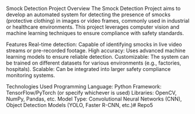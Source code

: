 Smock Detection Project
Overview
  The Smock Detection Project aims to develop an automated system for detecting the presence of smocks (protective clothing) in images or video frames, commonly used in industrial or healthcare environments. This project leverages computer vision and machine learning       techniques to ensure compliance with safety standards.

Features
  Real-time detection: Capable of identifying smocks in live video streams or pre-recorded footage.
  High accuracy: Uses advanced machine learning models to ensure reliable detection.
  Customizable: The system can be trained on different datasets for various environments (e.g., factories, hospitals).
  Scalable: Can be integrated into larger safety compliance monitoring systems.

Technologies Used
  Programming Language: Python
  Framework: TensorFlow/PyTorch (or specify whichever is used)
  Libraries: OpenCV, NumPy, Pandas, etc.
Model Type: Convolutional Neural Networks (CNN), Object Detection Models (YOLO, Faster R-CNN, etc.)# Repo5
